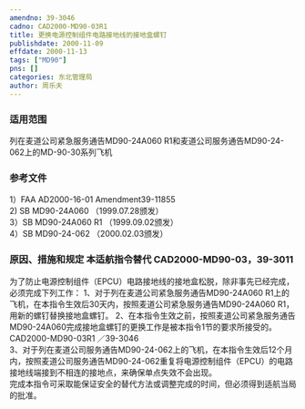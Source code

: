 ```yaml
---
amendno: 39-3046  
cadno: CAD2000-MD90-03R1  
title: 更换电源控制组件电路接地线的接地盒螺钉  
publishdate: 2000-11-09  
effdate: 2000-11-13  
tags: ["MD90"]  
pns: []  
categories: 东北管理局  
author: 周乐夫  
---
```

  
### 适用范围  
列在麦道公司紧急服务通告MD90-24A060 R1和麦道公司服务通告MD90-24-062上的MD-90-30系列飞机  
  
<!--more-->  
### 参考文件  
1）FAA AD2000-16-01 Amendment39-11855  
2) SB MD90-24A060 （1999.07.28颁发）  
 3）SB MD90-24A060 R1 （1999.09.02颁发）  
 4）SB MD90-24-062 （2000.02.03颁发）  
  
### 原因、措施和规定 本适航指令替代 CAD2000-MD90-03，39-3011  
为了防止电源控制组件（EPCU）电路接地线的接地盒松脱，除非事先已经完成，必须完成下列工作： 1、对于列在麦道公司紧急服务通告MD90-24A060 R1上的飞机，在本指令生效后30天内，按照麦道公司紧急服务通告MD90-24A060 R1，用新的螺钉替换接地盒螺钉。 2、在本指令生效之前，按照麦道公司紧急服务通告MD90-24A060完成接地盒螺钉的更换工作是被本指令1节的要求所接受的。  
 CAD2000-MD90-03R1 ／39-3046  
3、对于列在麦道公司服务通告MD90-24-062上的飞机，在本指令生效后12个月内，按照麦道公司服务通告MD90-24-062重复将电源控制组件（EPCU）的电路接地线端接到不相连的接地点，来确保单点失效不会出现。  
    完成本指令可采取能保证安全的替代方法或调整完成的时间，但必须得到适航当局的批准。  
